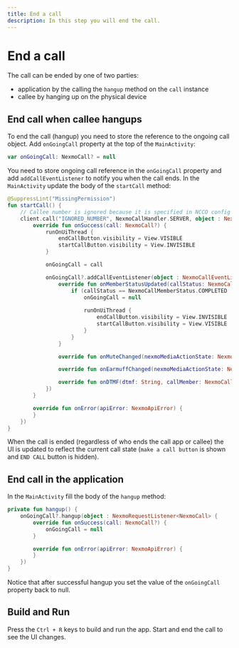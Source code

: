 ```yaml
---
title: End a call
description: In this step you will end the call.
---
```


# End a call

The call can be ended by one of two parties:
- application by the calling the `hangup` method on the `call` instance
- callee by hanging up on the physical device

## End call when callee hangups

To end the call (hangup) you need to store the reference to the ongoing call object. Add `onGoingCall` property at the top of the `MainActivity`:

```kotlin
var onGoingCall: NexmoCall? = null
```

You need to store ongoing call reference in the `onGoingCall` property and add `addCallEventListener` to notify you when the call ends. In the `MainActivity` update the body of the `startCall` method:

```kotlin
@SuppressLint("MissingPermission")
fun startCall() {
    // Callee number is ignored because it is specified in NCCO config
    client.call("IGNORED_NUMBER", NexmoCallHandler.SERVER, object : NexmoRequestListener<NexmoCall> {
        override fun onSuccess(call: NexmoCall?) {
            runOnUiThread { 
                endCallButton.visibility = View.VISIBLE
                startCallButton.visibility = View.INVISIBLE
            }

            onGoingCall = call

            onGoingCall?.addCallEventListener(object : NexmoCallEventListener {
                override fun onMemberStatusUpdated(callStatus: NexmoCallMemberStatus, callMember: NexmoCallMember) {
                    if (callStatus == NexmoCallMemberStatus.COMPLETED || callStatus == NexmoCallMemberStatus.CANCELLED) {
                        onGoingCall = null
                        
                        runOnUiThread { 
                            endCallButton.visibility = View.INVISIBLE
                            startCallButton.visibility = View.VISIBLE
                        }
                    }
                }

                override fun onMuteChanged(nexmoMediaActionState: NexmoMediaActionState, callMember: NexmoCallMember) {}

                override fun onEarmuffChanged(nexmoMediaActionState: NexmoMediaActionState, callMember: NexmoCallMember) {}

                override fun onDTMF(dtmf: String, callMember: NexmoCallMember) {}
            })
        }

        override fun onError(apiError: NexmoApiError) {
        }
    })
}
```

When the call is ended (regardless of who ends the call app or callee) the UI is updated to reflect the current call state (`make a call button` is shown and `END CALL` button is hidden).

## End call in the application

In the `MainActivity` fill the body of the `hangup` method:

```kotlin
private fun hangup() {
    onGoingCall?.hangup(object : NexmoRequestListener<NexmoCall> {
        override fun onSuccess(call: NexmoCall?) {
            onGoingCall = null
        }

        override fun onError(apiError: NexmoApiError) {
        }
    })
}
```

Notice that after successful hangup you set the value of the `onGoingCall` property back to null.

## Build and Run

Press the `Ctrl + R` keys to build and run the app. Start and end the call to see the UI changes.